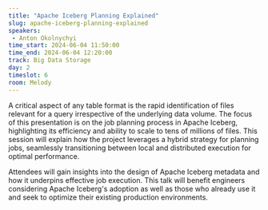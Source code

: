 ```yaml
---
title: "Apache Iceberg Planning Explained"
slug: apache-iceberg-planning-explained
speakers:
 - Anton Okolnychyi
time_start: 2024-06-04 11:50:00
time_end: 2024-06-04 12:20:00
track: Big Data Storage
day: 2
timeslot: 6
room: Melody
---
```


A critical aspect of any table format is the rapid identification of files relevant for a query irrespective of the underlying data volume. The focus of this presentation is on the job planning process in Apache Iceberg, highlighting its efficiency and ability to scale to tens of millions of files. This session will explain how the project leverages a hybrid strategy for planning jobs, seamlessly transitioning between local and distributed execution for optimal performance. 
 
Attendees will gain insights into the design of Apache Iceberg metadata and how it underpins effective job execution. This talk will benefit engineers considering Apache Iceberg's adoption as well as those who already use it and seek to optimize their existing production environments.